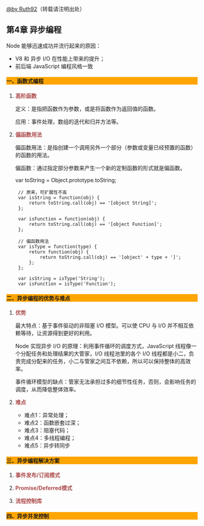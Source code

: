 [@by Ruth92](http://www.cnblogs.com/Ruth92/)（转载请注明出处）

## 第4章 异步编程

Node 能够迅速成功并流行起来的原因：

- V8 和 异步 I/O 在性能上带来的提升；
- 前后端 JavaScript 编程风格一致

#### <p style="background:orange;">一、函数式编程</p>

1. <span style="color:#ac4a4a">**高阶函数**</span>

	定义：是指把函数作为参数，或是将函数作为返回值的函数。

	应用：事件处理，数组的迭代和归并方法等。

2. <span style="color:#ac4a4a">**偏函数用法**</span>

	偏函数用法：是指创建一个调用另外一个部分（参数或变量已经预置的函数）的函数的用法。

	偏函数：通过指定部分参数来产生一个新的定制函数的形式就是偏函数。

	var toString = Object.prototype.toString;
	
		// 原来，可扩展性不高
		var isString = function(obj) {
		    return toString.call(obj) == '[object String]';
		};
		
		var isFunction = function(obj) {
		    return toString.call(obj) == '[object Function]';
		};
		
		// 偏函数用法
		var isType = function(type) {
		    return function(obj) {
		        return toString.call(obj) == '[object' + type + ']';
		    };
		};
		
		var isString = isType('String');
		var isFunction = isType('Function');
	
#### <p style="background:orange;">二、异步编程的优势与难点</p>

1. <span style="color:#ac4a4a">**优势**</span>

	最大特点：基于事件驱动的非阻塞 I/O 模型。可以使 CPU 与 I/O 并不相互依赖等待，让资源得到更好的利用。

	Node 实现异步 I/O 的原理：利用事件循环的调度方式，JavaScript 线程像一个分配任务和处理结果的大管家，I/O 线程池里的各个 I/O 线程都是小二，负责完成分配来的任务，小二与管家之间互不依赖，所以可以保持整体的高效率。

	事件循环模型的缺点：管家无法承担过多的细节性任务，否则，会影响任务的调度，从而降低整体效率。

2. <span style="color:#ac4a4a">**难点**</span>
	
	- 难点1：异常处理；
	- 难点2：函数嵌套过深；
	- 难点3：阻塞代码；
	- 难点4：多线程编程；
	- 难点5：异步转同步
	
#### <p style="background:orange;">三、异步编程解决方案</p>

1. <span style="color:#ac4a4a">**事件发布/订阅模式**</span>

2. <span style="color:#ac4a4a">**Promise/Deferred模式**</span>

3. <span style="color:#ac4a4a">**流程控制库**</span>

#### <p style="background:orange;">四、异步并发控制</p>


